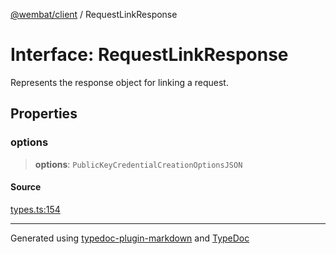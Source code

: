[@wembat/client](../exports.md) / RequestLinkResponse

# Interface: RequestLinkResponse

Represents the response object for linking a request.

## Properties

### options

> **options**: `PublicKeyCredentialCreationOptionsJSON`

#### Source

[types.ts:154](https://github.com/lmarschall/wembat/blob/1453072/src/types.ts#L154)

***

Generated using [typedoc-plugin-markdown](https://www.npmjs.com/package/typedoc-plugin-markdown) and [TypeDoc](https://typedoc.org/)
